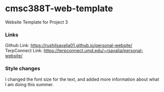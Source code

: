 # cmsc388T-web-template

Website Template for Project 3

### Links
Github Link: https://rushilsavalia01.github.io/personal-website/ <br>
TerpConnect Link: https://terpconnect.umd.edu/~rsavalia/personal-website/

### Style changes
I changed the font size for the text, and added more information about what I am doing this summer.
